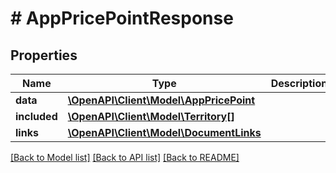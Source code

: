 # # AppPricePointResponse

## Properties

Name | Type | Description | Notes
------------ | ------------- | ------------- | -------------
**data** | [**\OpenAPI\Client\Model\AppPricePoint**](AppPricePoint.md) |  | 
**included** | [**\OpenAPI\Client\Model\Territory[]**](Territory.md) |  | [optional] 
**links** | [**\OpenAPI\Client\Model\DocumentLinks**](DocumentLinks.md) |  | 

[[Back to Model list]](../../README.md#documentation-for-models) [[Back to API list]](../../README.md#documentation-for-api-endpoints) [[Back to README]](../../README.md)


